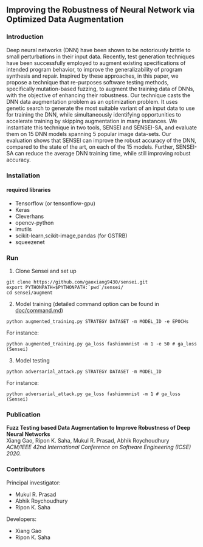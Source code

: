 ## Improving the Robustness of Neural Network via Optimized Data Augmentation ##


### Introduction ###

Deep neural networks (DNN) have been shown to be notoriously brittle to small perturbations in their input data. Recently, test generation techniques have been successfully employed to augment existing specifications of intended program behavior, to improve the generalizability of program synthesis and repair. Inspired by these approaches, in this paper, we propose a technique that re-purposes software testing methods, specifically mutation-based fuzzing, to augment the training data of DNNs, with the objective of enhancing their robustness. Our technique casts the DNN data augmentation problem as an optimization problem. It uses genetic search to generate the most suitable variant of an input data to use for training the DNN, while simultaneously identifying opportunities to accelerate training by skipping augmentation in many instances. We instantiate this technique in two tools, SENSEI and SENSEI-SA, and evaluate them on 15 DNN models spanning 5 popular image data-sets. Our evaluation shows that SENSEI can improve the robust accuracy of the DNN, compared to the state of the art, on each of the 15 models. Further, SENSEI-SA can reduce the average DNN training time, while still improving robust accuracy.

### Installation ###
#### required libraries ####
- Tensorflow (or tensonflow-gpu)
- Keras
- Cleverhans
- opencv-python
- imutils
- scikit-learn,scikit-image,pandas (for GSTRB)
- squeezenet


### Run ####
1. Clone Sensei and set up
```
git clone https://github.com/gaoxiang9430/sensei.git
export PYTHONPATH=$PYTHONPATH:`pwd`/sensei/
cd sensei/augment
```
2. Model training (detailed command option can be found in [doc/command.md](./doc/command.md))
```
python augmented_training.py STRATEGY DATASET -m MODEL_ID -e EPOCHs
```
For instance:
```
python augmented_training.py ga_loss fashionmnist -m 1 -e 50 # ga_loss (Sensei)
```
3. Model testing
```
python adversarial_attack.py STRATEGY DATASET -m MODEL_ID
```
For instance:
```
python adversarial_attack.py ga_loss fashionmnist -m 1 # ga_loss (Sensei)
```

### Publication
**Fuzz Testing based Data Augmentation to Improve Robustness of Deep Neural Networks** <br>
Xiang Gao, Ripon K. Saha, Mukul R. Prasad, Abhik Roychoudhury<br>
*ACM/IEEE 42nd International Conference on Software Engineering (ICSE) 2020.*

### Contributors
Principal investigator:
- Mukul R. Prasad
- Abhik Roychoudhury
- Ripon K. Saha

Developers:
- Xiang Gao
- Ripon K. Saha
